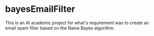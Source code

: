 # bayesEmailFilter
This is an AI academic project for what's requirement was to create an email spam filter based on the Naive Bayes algorithm.  

